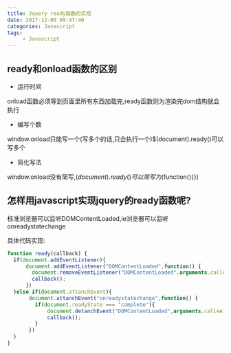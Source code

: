 ```yaml
---
title: Jquery ready函数的实现
date: 2017-12-08 09:47:40
categories: Javascript
tags:
     - Javascript
---
```


## ready和onload函数的区别

- 运行时间

onload函数必须等到页面里所有东西加载完,ready函数则为渲染完dom结构就会执行

- 编写个数

window.onload只能写一个(写多个的话,只会执行一个)$(document).ready()可以写多个 

- 简化写法

window.onload没有简写,$(document).ready()可以简写为$(function(){})

## 怎样用javascript实现jquery的ready函数呢?

标准浏览器可以监听DOMContentLoaded,ie浏览器可以监听onreadystatechange

具体代码实现:

```javascript 1.8
function ready(callback) {
  if(document.addEventListener){
      document.addEventListener("DOMContentLoaded",function() {
        document.removeEventListener("DOMContentLoaded",arguments.callee,false);
        callback();
      })
  }else if(document.attanchEvent){
       document.attanchEvent("onreadystatechange",function() {
         if(document.readyState === "complete"){
             document.detanchEvent("DOMContentLoaded",arguments.callee);
             callback();
         }
       })
  }
}
```